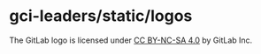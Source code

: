 # gci-leaders/static/logos

The GitLab logo is licensed under
[CC BY-NC-SA 4.0](https://gitlab.com/gitlab-com/gitlab-artwork/blob/master/LICENSE)
by GitLab Inc.
